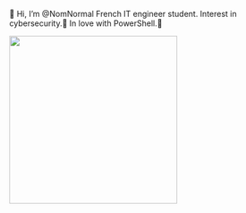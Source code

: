 👋 Hi, I’m @NomNormal
French IT engineer student.
Interest in cybersecurity.👀
In love with PowerShell.💙

<img src="https://media1.tenor.com/images/b21fd0427f24b663b8e4775660ed9a35/tenor.gif?itemid=20067665" width="300">

<!---
NomNormal/NomNormal is a ✨ special ✨ repository because its `README.md` (this file) appears on your GitHub profile.
You can click the Preview link to take a look at your changes.
--->
